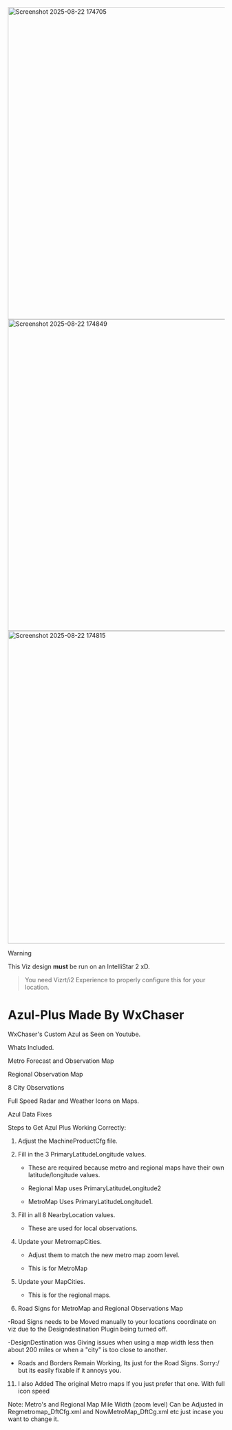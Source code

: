 <img width="1292" height="725" alt="Screenshot 2025-08-22 174705" src="https://github.com/user-attachments/assets/e4b78815-c257-44ed-927f-ee956625c7ed" />
<img width="1291" height="724" alt="Screenshot 2025-08-22 174849" src="https://github.com/user-attachments/assets/d17b5a35-7b92-4288-a344-810604837442" />
<img width="1291" height="726" alt="Screenshot 2025-08-22 174815" src="https://github.com/user-attachments/assets/784c2f82-3a1c-4bef-9542-fb13ed204de7" />

>[!WARNING]
> This Viz design **must** be run on an IntelliStar 2 xD.

>You need Vizrt/i2 Experience to properly configure this for your location.





# Azul-Plus Made By WxChaser

WxChaser's Custom Azul as Seen on Youtube.

Whats Included.

Metro Forecast and Observation Map

Regional Observation Map

8 City Observations

Full Speed Radar and Weather Icons on Maps.

Azul Data Fixes

Steps to Get Azul Plus Working Correctly:

1. Adjust the MachineProductCfg file.

2. Fill in the 3 PrimaryLatitudeLongitude values.
   
   - These are required because metro and regional maps have their own latitude/longitude values.
  
   - Regional Map uses PrimaryLatitudeLongitude2
     
   - MetroMap Uses PrimaryLatitudeLongitude1.

4. Fill in all 8 NearbyLocation values.
   
   - These are used for local observations.

6. Update your MetromapCities.
   
   - Adjust them to match the new metro map zoom level.
     
   - This is for MetroMap

8. Update your MapCities.
   
   - This is for the regional maps.
   
10. Road Signs for MetroMap and Regional Observations Map
    
-Road Signs needs to be Moved manually to your locations coordinate on viz due to the Designdestination Plugin being turned off. 

-DesignDestination was Giving issues when using a map width less then about 200 miles or when a "city" is too close to another. 

- Roads and Borders Remain Working, Its just for the Road Signs. Sorry:/ but its easily fixable if it annoys you.

11. I also Added The original Metro maps If you just prefer that one. With full icon speed

Note: Metro's and Regional Map Mile Width (zoom level) Can be Adjusted in Regmetromap_DftCfg.xml and NowMetroMap_DftCg.xml etc just incase you want to change it.
